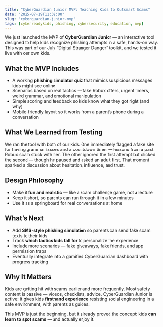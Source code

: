 ```yaml
---
title: "CyberGuardian Junior MVP: Teaching Kids to Outsmart Scams"
date: "2025-07-19T11:32:00"
slug: "cyberguardian-junior-mvp"
tags: [cyberreadykids, phishing, cybersecurity, education, mvp]
---
```


<p>We just launched the MVP of <strong>CyberGuardian Junior</strong> — an interactive tool designed to help kids recognize phishing attempts in a safe, hands-on way. This was part of our July “Digital Stranger Danger” toolkit, and we tested it live with our own kids.</p>

<h2>What the MVP Includes</h2>
<ul>
  <li>A working <strong>phishing simulator quiz</strong> that mimics suspicious messages kids might see online</li>
  <li>Scenarios based on real tactics — fake Robux offers, urgent timers, weird grammar, and emotional manipulation</li>
  <li>Simple scoring and feedback so kids know what they got right (and why)</li>
  <li>Mobile-friendly layout so it works from a parent’s phone during a conversation</li>
</ul>

<h2>What We Learned from Testing</h2>
<p>We ran the tool with both of our kids. One immediately flagged a fake site for having grammar issues and a countdown timer — lessons from a past Robux scam stuck with her. The other ignored the first attempt but clicked the second — though he paused and asked an adult first. That moment sparked a discussion about hesitation, influence, and trust.</p>

<h2>Design Philosophy</h2>
<ul>
  <li>Make it <strong>fun and realistic</strong> — like a scam challenge game, not a lecture</li>
  <li>Keep it short, so parents can run through it in a few minutes</li>
  <li>Use it as a springboard for real conversations at home</li>
</ul>

<h2>What’s Next</h2>
<ul>
  <li>Add <strong>SMS-style phishing simulation</strong> so parents can send fake scam texts to their kids</li>
  <li>Track <strong>which tactics kids fall for</strong> to personalize the experience</li>
  <li>Include more scenarios — fake giveaways, fake friends, and app permission traps</li>
  <li>Eventually integrate into a gamified CyberGuardian dashboard with progress tracking</li>
</ul>

<h2>Why It Matters</h2>
<p>Kids are getting hit with scams earlier and more frequently. Most safety content is passive — videos, checklists, advice. CyberGuardian Junior is active: it gives kids <strong>firsthand experience</strong> resisting social engineering in a safe environment, with parents as guides.</p>

<p>This MVP is just the beginning, but it already proved the concept: kids <strong>can learn to spot scams</strong> — and actually enjoy it.</p>
